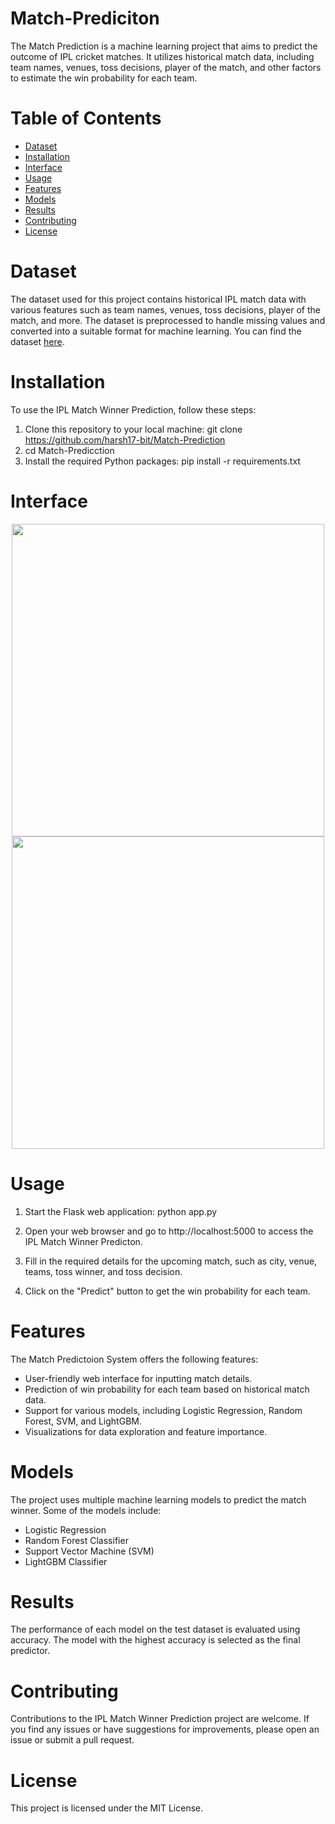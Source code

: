 # Match-Prediciton

The Match Prediction is a machine learning project that aims to predict the outcome of IPL cricket matches. It utilizes historical match data, including team names, venues, toss decisions, player of the match, and other factors to estimate the win probability for each team.

# Table of Contents
- [Dataset](#dataset)
- [Installation](#installation)
- [Interface](#interface)
- [Usage](#usage)
- [Features](#features)
- [Models](#models)
- [Results](#results)
- [Contributing](#contributing)
- [License](#license)

# Dataset
The dataset used for this project contains historical IPL match data with various features such as team names, venues, toss decisions, player of the match, and more. The dataset is preprocessed to handle missing values and converted into a suitable format for machine learning. You can find the dataset [here](https://www.kaggle.com/datasets/patrickb1912/ipl-complete-dataset-20082020).

# Installation
To use the IPL Match Winner Prediction, follow these steps: 

1. Clone this repository to your local machine: git clone https://github.com/harsh17-bit/Match-Prediction <br>
2. cd Match-Predicction
3. Install the required Python packages: pip install -r requirements.txt

# Interface
<p align="center">
    <img src = "/Interface/Interface1.png" width = 500>
    <img src = "/Interface/Interface2.png" width = 500>
</p>

# Usage

1. Start the Flask web application: python app.py

2. Open your web browser and go to http://localhost:5000 to access the IPL Match Winner Predicton.

3. Fill in the required details for the upcoming match, such as city, venue, teams, toss winner, and toss decision.

4. Click on the "Predict" button to get the win probability for each team.

# Features
The Match Predictoion System offers the following features:

- User-friendly web interface for inputting match details.
- Prediction of win probability for each team based on historical match data.
- Support for various models, including Logistic Regression, Random Forest, SVM, and LightGBM.
- Visualizations for data exploration and feature importance.

# Models
The project uses multiple machine learning models to predict the match winner. Some of the models include:
- Logistic Regression
- Random Forest Classifier
- Support Vector Machine (SVM)
- LightGBM Classifier

# Results
The performance of each model on the test dataset is evaluated using accuracy. The model with the highest accuracy is selected as the final predictor.

# Contributing
Contributions to the IPL Match Winner Prediction project are welcome. If you find any issues or have suggestions for improvements, please open an issue or submit a pull request.

# License
This project is licensed under the MIT License.
